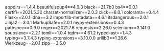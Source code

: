 appdirs==1.4.4
beautifulsoup4==4.9.3
black==21.7b0
bs4==0.0.1
certifi==2021.5.30
charset-normalizer==2.0.3
click==8.0.1
colorama==0.4.4
Flask==2.0.1
idna==3.2
importlib-metadata==4.6.1
itsdangerous==2.0.1
Jinja2==3.0.1
MarkupSafe==2.0.1
mypy-extensions==0.4.3
pathspec==0.9.0
regex==2021.7.6
requests==2.26.0
selenium==3.141.0
soupsieve==2.2.1
tomli==1.0.4
tqdm==4.61.2
typed-ast==1.4.3
typing==3.7.4.3
typing-extensions==3.10.0.0
urllib3==1.26.6
Werkzeug==2.0.1
zipp==3.5.0
